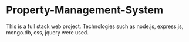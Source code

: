 # Property-Management-System
This is a full stack web project. Technologies such as node.js, express.js, mongo.db, css, jquery were used.
